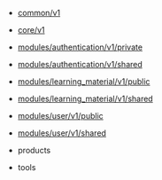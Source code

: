 - [common/v1](/common/v1/proto.common.v1)
- [core/v1](/core/v1/proto.core.v1)
- [modules/authentication/v1/private](/modules/authentication/v1/private/proto.modules.authentication.v1.private)
- [modules/authentication/v1/shared](/modules/authentication/v1/shared/proto.modules.authentication.v1.shared)
- [modules/learning_material/v1/public](/modules/learning_material/v1/public/proto.modules.learning_material.v1.public)
- [modules/learning_material/v1/shared](/modules/learning_material/v1/shared/proto.modules.learning_material.v1.shared)
- [modules/user/v1/public](/modules/user/v1/public/proto.modules.user.v1.public)
- [modules/user/v1/shared](/modules/user/v1/shared/proto.modules.user.v1.shared)
- products


- tools

